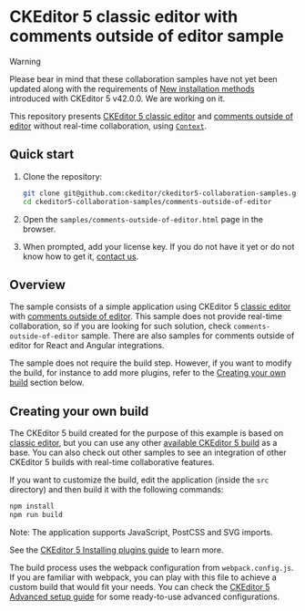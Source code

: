 # CKEditor 5 classic editor with comments outside of editor sample

> [!WARNING] 
> Please bear in mind that these collaboration samples have not yet been updated along with the requirements of [New installation methods](https://ckeditor.com/docs/ckeditor5/latest/updating/nim-migration/migration-to-new-installation-methods.html) introduced with CKEditor 5 v42.0.0. We are working on it.

This repository presents [CKEditor 5 classic editor](https://ckeditor.com/docs/ckeditor5/latest/builds/guides/overview.html#classic-editor) and [comments outside of editor](https://ckeditor.com/docs/ckeditor5/latest/features/collaboration/comments/comments-outside-editor.html) without real-time collaboration, using [`Context`](https://ckeditor.com/docs/ckeditor5/latest/api/module_core_context-Context.html).

## Quick start

1. Clone the repository:

   ```bash
   git clone git@github.com:ckeditor/ckeditor5-collaboration-samples.git
   cd ckeditor5-collaboration-samples/comments-outside-of-editor
   ```

2. Open the `samples/comments-outside-of-editor.html` page in the browser.

3. When prompted, add your license key. If you do not have it yet or do not know how to get it, [contact us](https://ckeditor.com/contact/).

## Overview

The sample consists of a simple application using CKEditor 5 [classic editor](https://ckeditor.com/docs/ckeditor5/latest/builds/guides/overview.html#classic-editor) with [comments outside of editor](https://ckeditor.com/docs/ckeditor5/latest/features/collaboration/comments/comments-outside-editor.html). This sample does not provide real-time collaboration, so if you are looking for such solution, check `comments-outside-of-editor` sample. There are also samples for comments outside of editor for React and Angular integrations.

The sample does not require the build step. However, if you want to modify the build, for instance to add more plugins, refer to the [Creating your own build](#creating-your-own-build) section below.

## Creating your own build

The CKEditor 5 build created for the purpose of this example is based on [classic editor](https://ckeditor.com/docs/ckeditor5/latest/builds/guides/overview.html#classic-editor), but you can use any other [available CKEditor 5 build](https://github.com/ckeditor/ckeditor5#editors) as a base. You can also check out other samples to see an integration of other CKEditor 5 builds with real-time collaborative features.

If you want to customize the build, edit the application (inside the `src` directory) and then build it with the following commands:

```bash
npm install
npm run build
```

Note: The application supports JavaScript, PostCSS and SVG imports.

See the [CKEditor 5 Installing plugins guide](https://ckeditor.com/docs/ckeditor5/latest/builds/guides/integration/installing-plugins.html) to learn more.

The build process uses the webpack configuration from `webpack.config.js`. If you are familiar with webpack, you can play with this file to achieve a custom build that would fit your needs. You can check the [CKEditor 5 Advanced setup guide](https://ckeditor.com/docs/ckeditor5/latest/builds/guides/integration/advanced-setup.html#webpack-configuration) for some ready-to-use advanced configurations.
